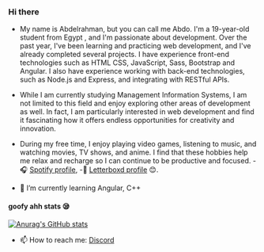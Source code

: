 ### Hi there 
- My name is Abdelrahman, but you can call me Abdo. I'm a 19-year-old student from Egypt , and I'm passionate about development. Over the past year, I've been learning and practicing web development, and I've already completed several projects. I have experience front-end technologies such as HTML CSS, JavaScript, Sass, Bootstrap and Angular. I also have experience working with back-end technologies, such as Node.js and Express, and integrating with RESTful APIs.

<!-- -   using HTML CSS, JavaScript, Sass, Bootstrap and Angular  -->
 
- While I am currently studying Management Information Systems, I am not limited to this field and enjoy exploring other areas of development as well. In fact, I am particularly interested in web development and find it fascinating how it offers endless opportunities for creativity and innovation.

- During my free time, I enjoy playing video games, listening to music, and watching movies, TV shows, and anime. I find that these hobbies help me relax and recharge so I can continue to be productive and focused. -🎧 <a href="https://open.spotify.com/user/nxp41c270ljzha4zppa0iro9d?si=e00d3b2e66944d87">Spotify profile</a>,
-🍿 <a href="https://letterboxd.com/Abdelrhman_Alaa/">Letterboxd profile</a> 😊.

- 🌱 I’m currently learning Angular, C++

#### goofy ahh stats 😪
[![Anurag's GitHub stats](https://github-readme-stats.vercel.app/api?username=A13DO)](https://github.com/anuraghazra/github-readme-stats)

- 📫 How to reach me: <a href="https://discord.com/users/700426889575006300">Discord</a>

<!--
**A13DO/A13DO** is a ✨ _special_ ✨ repository because its `README.md` (this file) appears on your GitHub profile.

Here are some ideas to get you started:

- 🔭 I’m currently working on ...
- 🌱 I’m currently learning Angular, C++
- 👯 I’m looking to collaborate on ...
- 🤔 I’m looking for help with ...
- 💬 Ask me about ...
- 📫 How to reach me: ...
- 😄 Pronouns: ...
- ⚡ Fun fact: ...
-->

